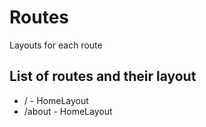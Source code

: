 # Routes

Layouts for each route

## List of routes and their layout
* / - HomeLayout
* /about - HomeLayout
